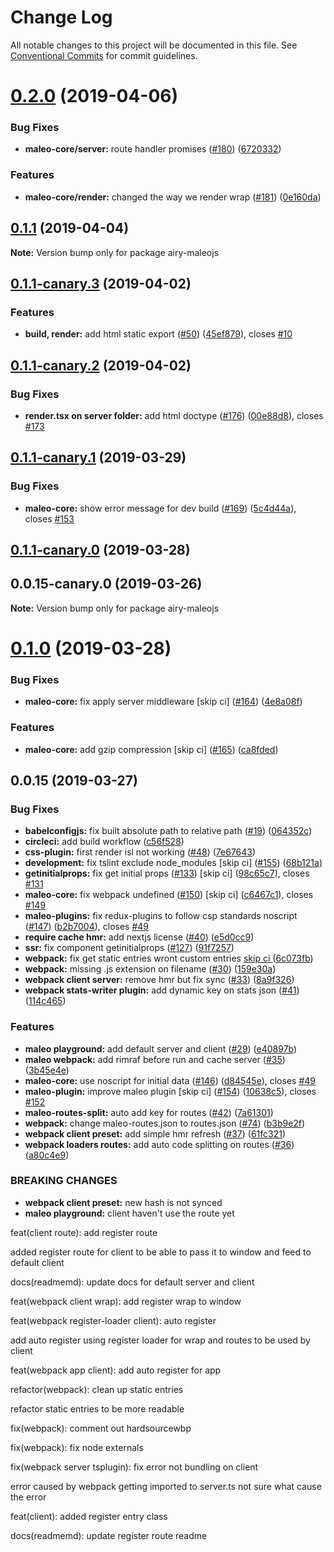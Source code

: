 # Change Log

All notable changes to this project will be documented in this file.
See [Conventional Commits](https://conventionalcommits.org) for commit guidelines.

# [0.2.0](https://github.com/airyrooms/maleo.js/compare/v0.1.1...v0.2.0) (2019-04-06)


### Bug Fixes

* **maleo-core/server:** route handler promises ([#180](https://github.com/airyrooms/maleo.js/issues/180)) ([6720332](https://github.com/airyrooms/maleo.js/commit/6720332))


### Features

* **maleo-core/render:** changed the way we render wrap ([#181](https://github.com/airyrooms/maleo.js/issues/181)) ([0e160da](https://github.com/airyrooms/maleo.js/commit/0e160da))





## [0.1.1](https://github.com/airyrooms/maleo.js/compare/v0.1.1-canary.3...v0.1.1) (2019-04-04)

**Note:** Version bump only for package airy-maleojs





## [0.1.1-canary.3](https://github.com/airyrooms/maleo.js/compare/v0.1.1-canary.2...v0.1.1-canary.3) (2019-04-02)


### Features

* **build, render:** add html static export ([#50](https://github.com/airyrooms/maleo.js/issues/50)) ([45ef879](https://github.com/airyrooms/maleo.js/commit/45ef879)), closes [#10](https://github.com/airyrooms/maleo.js/issues/10)





## [0.1.1-canary.2](https://github.com/airyrooms/maleo.js/compare/v0.1.1-canary.1...v0.1.1-canary.2) (2019-04-02)


### Bug Fixes

* **render.tsx on server folder:** add html doctype ([#176](https://github.com/airyrooms/maleo.js/issues/176)) ([00e88d8](https://github.com/airyrooms/maleo.js/commit/00e88d8)), closes [#173](https://github.com/airyrooms/maleo.js/issues/173)





## [0.1.1-canary.1](https://github.com/airyrooms/maleo.js/compare/v0.1.1-canary.0...v0.1.1-canary.1) (2019-03-29)


### Bug Fixes

* **maleo-core:** show error message for dev build ([#169](https://github.com/airyrooms/maleo.js/issues/169)) ([5c4d44a](https://github.com/airyrooms/maleo.js/commit/5c4d44a)), closes [#153](https://github.com/airyrooms/maleo.js/issues/153)





## [0.1.1-canary.0](https://github.com/airyrooms/maleo.js/compare/v0.1.0...v0.1.1-canary.0) (2019-03-28)



## 0.0.15-canary.0 (2019-03-26)

**Note:** Version bump only for package airy-maleojs





# [0.1.0](https://github.com/airyrooms/maleo.js/compare/v0.0.15...v0.1.0) (2019-03-28)


### Bug Fixes

* **maleo-core:** fix apply server middleware [skip ci] ([#164](https://github.com/airyrooms/maleo.js/issues/164)) ([4e8a08f](https://github.com/airyrooms/maleo.js/commit/4e8a08f))


### Features

* **maleo-core:** add gzip compression [skip ci] ([#165](https://github.com/airyrooms/maleo.js/issues/165)) ([ca8fded](https://github.com/airyrooms/maleo.js/commit/ca8fded))





## 0.0.15 (2019-03-27)


### Bug Fixes

* **babelconfigjs:** fix built absolute path to relative path ([#19](https://github.com/airyrooms/maleo.js/issues/19)) ([064352c](https://github.com/airyrooms/maleo.js/commit/064352c))
* **circleci:** add build workflow ([c56f528](https://github.com/airyrooms/maleo.js/commit/c56f528))
* **css-plugin:** first render isl not working ([#48](https://github.com/airyrooms/maleo.js/issues/48)) ([7e67643](https://github.com/airyrooms/maleo.js/commit/7e67643))
* **development:** fix tslint exclude node_modules [skip ci] ([#155](https://github.com/airyrooms/maleo.js/issues/155)) ([68b121a](https://github.com/airyrooms/maleo.js/commit/68b121a))
* **getinitialprops:** fix get initial props ([#133](https://github.com/airyrooms/maleo.js/issues/133)) [skip ci] ([98c65c7](https://github.com/airyrooms/maleo.js/commit/98c65c7)), closes [#131](https://github.com/airyrooms/maleo.js/issues/131)
* **maleo-core:** fix webpack undefined ([#150](https://github.com/airyrooms/maleo.js/issues/150)) [skip ci] ([c6467c1](https://github.com/airyrooms/maleo.js/commit/c6467c1)), closes [#149](https://github.com/airyrooms/maleo.js/issues/149)
* **maleo-plugins:** fix redux-plugins to follow csp standards noscript ([#147](https://github.com/airyrooms/maleo.js/issues/147)) ([b2b7004](https://github.com/airyrooms/maleo.js/commit/b2b7004)), closes [#49](https://github.com/airyrooms/maleo.js/issues/49)
* **require cache hmr:** add nextjs license ([#40](https://github.com/airyrooms/maleo.js/issues/40)) ([e5d0cc9](https://github.com/airyrooms/maleo.js/commit/e5d0cc9))
* **ssr:** fix component getinitialprops ([#127](https://github.com/airyrooms/maleo.js/issues/127)) ([91f7257](https://github.com/airyrooms/maleo.js/commit/91f7257))
* **webpack:** fix get static entries wront custom entries [skip ci ]([#160](https://github.com/airyrooms/maleo.js/issues/160)) ([6c073fb](https://github.com/airyrooms/maleo.js/commit/6c073fb))
* **webpack:** missing .js extension on filename ([#30](https://github.com/airyrooms/maleo.js/issues/30)) ([159e30a](https://github.com/airyrooms/maleo.js/commit/159e30a))
* **webpack client server:** remove hmr but fix sync ([#33](https://github.com/airyrooms/maleo.js/issues/33)) ([8a9f326](https://github.com/airyrooms/maleo.js/commit/8a9f326))
* **webpack stats-writer plugin:** add dynamic key on stats json ([#41](https://github.com/airyrooms/maleo.js/issues/41)) ([114c465](https://github.com/airyrooms/maleo.js/commit/114c465))


### Features

* **maleo playground:** add default server and client ([#29](https://github.com/airyrooms/maleo.js/issues/29)) ([e40897b](https://github.com/airyrooms/maleo.js/commit/e40897b))
* **maleo webpack:** add rimraf before run and cache server ([#35](https://github.com/airyrooms/maleo.js/issues/35)) ([3b45e4e](https://github.com/airyrooms/maleo.js/commit/3b45e4e))
* **maleo-core:** use noscript for initial data ([#146](https://github.com/airyrooms/maleo.js/issues/146)) ([d84545e](https://github.com/airyrooms/maleo.js/commit/d84545e)), closes [#49](https://github.com/airyrooms/maleo.js/issues/49)
* **maleo-plugin:** improve maleo plugin [skip ci] ([#154](https://github.com/airyrooms/maleo.js/issues/154)) ([10638c5](https://github.com/airyrooms/maleo.js/commit/10638c5)), closes [#152](https://github.com/airyrooms/maleo.js/issues/152)
* **maleo-routes-split:** auto add key for routes ([#42](https://github.com/airyrooms/maleo.js/issues/42)) ([7a61301](https://github.com/airyrooms/maleo.js/commit/7a61301))
* **webpack:** change maleo-routes.json to routes.json ([#74](https://github.com/airyrooms/maleo.js/issues/74)) ([b3b9e2f](https://github.com/airyrooms/maleo.js/commit/b3b9e2f))
* **webpack client preset:** add simple hmr refresh ([#37](https://github.com/airyrooms/maleo.js/issues/37)) ([61fc321](https://github.com/airyrooms/maleo.js/commit/61fc321))
* **webpack loaders routes:** add auto code splitting on routes ([#36](https://github.com/airyrooms/maleo.js/issues/36)) ([a80c4e9](https://github.com/airyrooms/maleo.js/commit/a80c4e9))


### BREAKING CHANGES

* **webpack client preset:** new hash is not synced
* **maleo playground:** client haven't use the route yet

feat(client route): add register route

added register route for client to be able to pass it to window and feed to default client

docs(readmemd): update docs for default server and client

feat(webpack client wrap): add register wrap to window

feat(webpack register-loader client): auto register

add auto register using register loader for wrap and routes to be used by client

feat(webpack app client): add auto register for app

refactor(webpack): clean up static entries

refactor static entries to be more readable

fix(webpack): comment out hardsourcewbp

fix(webpack): fix node externals

fix(webpack server tsplugin): fix error not bundling on client

error caused by webpack getting imported to server.ts not sure what cause the error

feat(client): added register entry class

docs(readmemd): update register route readme
